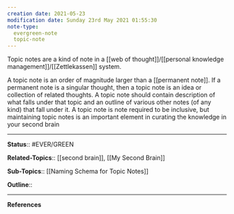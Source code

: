 ```yaml
---
creation date: 2021-05-23
modification date: Sunday 23rd May 2021 01:55:30
note-type: 
  evergreen-note
  topic-note
---
```


Topic notes are a kind of note in a [[web of thought]]/[[personal knowledge management]]/[[Zettlekassen]] system.

A topic note is an order of magnitude larger than a [[permanent note]]. If a permanent note is a singular thought, then a topic note is an idea or collection of related thoughts. A topic note should contain description of what falls under that topic and an outline of various other notes (of any kind) that fall under it. A topic note is note required to be inclusive, but maintaining topic notes is an important element in curating the knowledge in your second brain

---

**Status**:: #EVER/GREEN 

**Related-Topics**::  [[second brain]], [[My Second Brain]]
	
**Sub-Topics**:: [[Naming Schema for Topic Notes]]
	
**Outline**::

--- 
**References**